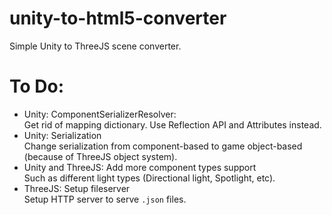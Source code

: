 # unity-to-html5-converter
Simple Unity to ThreeJS scene converter.

# To Do:

 - Unity: ComponentSerializerResolver:  
 Get rid of mapping dictionary. Use Reflection API and Attributes instead.
 - Unity: Serialization  
 Change serialization from component-based to game object-based (because of ThreeJS object
   system).
 - Unity and ThreeJS: Add more component types support  
 Such as different light types (Directional light, Spotlight, etc).
 - ThreeJS: Setup fileserver  
 Setup HTTP server to serve `.json` files.
